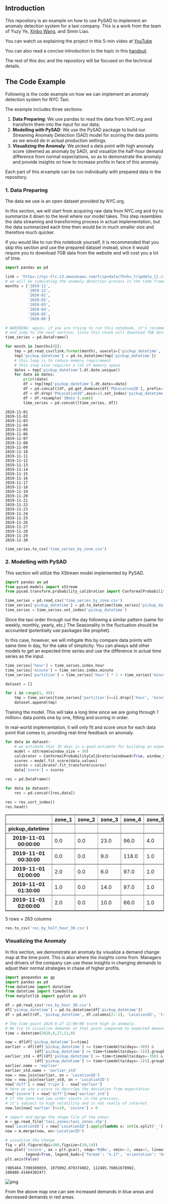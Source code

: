 ## Introduction
This repository is an example on how to use PySAD to implement an anomaly detection system for a taxi company. This is a work from the team of Yuzy Ye, [Xinbo Wang](https://github.com/xinbo-hubert-wang), and Simin Liao.

You can watch us explaining the project in this 5-min video at [YouTube](https://youtu.be/Wahh8MlUUpI)

You can also read a concise introduction to the topic in this [handout](https://github.com/xinbo-hubert-wang/PySAD-Anomaly-Detection-for-NYC-Taxi/blob/main/handout.pdf).

The rest of this doc and the repository will be focused on the technical details.

## The Code Example

Following is the code example on how we can implement an anomaly detection system for NYC Taxi. 

The example includes three sections:
1. **Data Preparing**: We use pandas to read the data from NYC.org and transform them into the input for our data;
2. **Modelling with PySAD**: We use the PySAD package to build our Streaming Anomaly Detection (SAD) model for scoring the data points as we would do in actual production settings.
3. **Visualizing the Anomaly**: We picked a data point with high anomaly score (deemed as anomaly by SAD), and visualize the half-hour demand difference from normal expectations, so as to demonstrate the anomaly and provide insights on how to increase profits in face of this anomaly.

Each part of this erxample can be run individually with prepared data in the repository.

### 1. Data Preparing
The data we use is an open dataset provided by NYC.org.

In this section, we will start from acquiring raw data from NYC.org and try to summarize it down to the level where our model takes. This step resembles the data streaming and transforming process in actual implementation, but the data summarized each time then would be in much smaller size and therefore much quicker.

If you would like to run this notebook yourself, it is recommended that you skip this section and use the prepared dataset instead, since it would require you to download 7GB data from the website and will cost you a lot of time.


```python
import pandas as pd
```


```python
link = 'https://nyc-tlc.s3.amazonaws.com/trip+data/fhvhv_tripdata_{}.csv'
# we will be simulating the anomaly detection process in the time frame from 2019-11 to 2020-06
months = ['2019-11',
          '2019-12',
          '2020-01',
          '2020-02',
          '2020-03',
          '2020-04',
          '2020-05',
          '2020-06']
```


```python
# WARINING: again, if you are trying to run this notebook, it's recommended that you skip this
# and jump to the next section, since this chunk will download 7GB data and cost you a lot of time.
time_series = pd.DataFrame()

for month in [months[0]]:
    tmp = pd.read_csv(link.format(month), usecols=['pickup_datetime', 'PULocationID'])
    tmp['pickup_datetime'] = pd.to_datetime(tmp['pickup_datetime'])
    # this loop is to reduce memory requirement
    # this step also requires a lot of memory space
    dates = tmp['pickup_datetime'].dt.date.unique()
    for date in dates:
        print(date)
        df = tmp[tmp['pickup_datetime'].dt.date==date]
        df = pd.concat([df, pd.get_dummies(df['PULocationID'], prefix='zone')], axis=1)
        df = df.drop('PULocationID',axis=1).set_index('pickup_datetime')
        df = df.resample('30min').sum()
        time_series = pd.concat([time_series, df])
```

    2019-11-01
    2019-11-02
    2019-11-03
    2019-11-04
    2019-11-05
    2019-11-06
    2019-11-07
    2019-11-08
    2019-11-09
    2019-11-10
    2019-11-11
    2019-11-12
    2019-11-13
    2019-11-14
    2019-11-15
    2019-11-16
    2019-11-17
    2019-11-18
    2019-11-19
    2019-11-20
    2019-11-21
    2019-11-22
    2019-11-23
    2019-11-24
    2019-11-25
    2019-11-26
    2019-11-27
    2019-11-28
    2019-11-29
    2019-11-30
    


```python
time_series.to_csv('time_series_by_zone.csv')
```

### 2. Modelling with PySAD
This section will utilize the XStream model implemented by PySAD.


```python
import pandas as pd
from pysad.models import xStream
from pysad.transform.probability_calibration import ConformalProbabilityCalibrator
```


```python
time_series = pd.read_csv('time_series_by_zone.csv')
time_series['pickup_datetime'] = pd.to_datetime(time_series['pickup_datetime'])
time_series = time_series.set_index('pickup_datetime')
```

Since the taxi order through out the day following a similar pattern (same for weekly, monthly, yearly, etc.) The Seasonality in the fluctuation should be accounted (potentially use packages like prophet). 

In this case, however, we will mitigate this by compare data points with same time in day, for the sake of simplicity. You can always add other models to get an expected time series and use the difference in actual time series as the input.


```python
time_series['hour'] = time_series.index.hour
time_series['minute'] = time_series.index.minute
time_series['partition'] = time_series['hour'] * 2 + time_series['minute'] / 30 + 1

dataset = []

for i in range(1, 49):
    tmp = time_series[time_series['partition']==i].drop(['hour', 'minute', 'partition'], axis=1)
    dataset.append(tmp)
```

Training the model. This will take a long time since we are going through 1 million+ data points one by one, fitting and scoring in order.

In real-world implementation, it will only fit and score once for each data point that comes in, providing real-time feedback on anomaly.


```python
for data in dataset:
    # we estimate that 30 days is a good estimate for building an expectation on demands
    model = xStream(window_size = 30)
    calibrator = ConformalProbabilityCalibrator(windowed=True, window_size=30)
    scores = model.fit_score(data.values)
    scores = calibrator.fit_transform(scores)
    data['score'] = scores
```


```python
res = pd.DataFrame()

for data in dataset:
    res = pd.concat([res,data])
```


```python
res = res.sort_index()
res.head()
```




<div>
<style scoped>
    .dataframe tbody tr th:only-of-type {
        vertical-align: middle;
    }

    .dataframe tbody tr th {
        vertical-align: top;
    }

    .dataframe thead th {
        text-align: right;
    }
</style>
<table border="1" class="dataframe">
  <thead>
    <tr style="text-align: right;">
      <th></th>
      <th>zone_1</th>
      <th>zone_2</th>
      <th>zone_3</th>
      <th>zone_4</th>
      <th>zone_5</th>
      <th>zone_6</th>
      <th>zone_7</th>
      <th>zone_8</th>
      <th>zone_9</th>
      <th>zone_10</th>
      <th>...</th>
      <th>zone_259</th>
      <th>zone_260</th>
      <th>zone_261</th>
      <th>zone_262</th>
      <th>zone_263</th>
      <th>zone_265</th>
      <th>zone_110</th>
      <th>zone_105</th>
      <th>zone_199</th>
      <th>score</th>
    </tr>
    <tr>
      <th>pickup_datetime</th>
      <th></th>
      <th></th>
      <th></th>
      <th></th>
      <th></th>
      <th></th>
      <th></th>
      <th></th>
      <th></th>
      <th></th>
      <th></th>
      <th></th>
      <th></th>
      <th></th>
      <th></th>
      <th></th>
      <th></th>
      <th></th>
      <th></th>
      <th></th>
      <th></th>
    </tr>
  </thead>
  <tbody>
    <tr>
      <th>2019-11-01 00:00:00</th>
      <td>0.0</td>
      <td>0.0</td>
      <td>23.0</td>
      <td>96.0</td>
      <td>4.0</td>
      <td>16.0</td>
      <td>228.0</td>
      <td>0.0</td>
      <td>10.0</td>
      <td>27.0</td>
      <td>...</td>
      <td>42.0</td>
      <td>61.0</td>
      <td>71.0</td>
      <td>27.0</td>
      <td>105.0</td>
      <td>1.0</td>
      <td>NaN</td>
      <td>NaN</td>
      <td>NaN</td>
      <td>0.0</td>
    </tr>
    <tr>
      <th>2019-11-01 00:30:00</th>
      <td>0.0</td>
      <td>0.0</td>
      <td>9.0</td>
      <td>118.0</td>
      <td>1.0</td>
      <td>6.0</td>
      <td>207.0</td>
      <td>0.0</td>
      <td>20.0</td>
      <td>18.0</td>
      <td>...</td>
      <td>31.0</td>
      <td>39.0</td>
      <td>51.0</td>
      <td>18.0</td>
      <td>60.0</td>
      <td>1.0</td>
      <td>NaN</td>
      <td>NaN</td>
      <td>NaN</td>
      <td>0.0</td>
    </tr>
    <tr>
      <th>2019-11-01 01:00:00</th>
      <td>2.0</td>
      <td>0.0</td>
      <td>6.0</td>
      <td>97.0</td>
      <td>1.0</td>
      <td>4.0</td>
      <td>162.0</td>
      <td>0.0</td>
      <td>9.0</td>
      <td>15.0</td>
      <td>...</td>
      <td>40.0</td>
      <td>39.0</td>
      <td>32.0</td>
      <td>20.0</td>
      <td>74.0</td>
      <td>1.0</td>
      <td>NaN</td>
      <td>NaN</td>
      <td>NaN</td>
      <td>0.0</td>
    </tr>
    <tr>
      <th>2019-11-01 01:30:00</th>
      <td>1.0</td>
      <td>0.0</td>
      <td>14.0</td>
      <td>97.0</td>
      <td>1.0</td>
      <td>4.0</td>
      <td>172.0</td>
      <td>0.0</td>
      <td>13.0</td>
      <td>10.0</td>
      <td>...</td>
      <td>30.0</td>
      <td>45.0</td>
      <td>41.0</td>
      <td>14.0</td>
      <td>43.0</td>
      <td>2.0</td>
      <td>NaN</td>
      <td>NaN</td>
      <td>NaN</td>
      <td>0.0</td>
    </tr>
    <tr>
      <th>2019-11-01 02:00:00</th>
      <td>2.0</td>
      <td>0.0</td>
      <td>10.0</td>
      <td>66.0</td>
      <td>1.0</td>
      <td>2.0</td>
      <td>121.0</td>
      <td>1.0</td>
      <td>32.0</td>
      <td>13.0</td>
      <td>...</td>
      <td>17.0</td>
      <td>48.0</td>
      <td>19.0</td>
      <td>10.0</td>
      <td>41.0</td>
      <td>0.0</td>
      <td>NaN</td>
      <td>NaN</td>
      <td>NaN</td>
      <td>0.0</td>
    </tr>
  </tbody>
</table>
<p>5 rows × 263 columns</p>
</div>




```python
res.to_csv('res_by_half_hour_30.csv')
```

### Visualizing the Anomaly
In this section, we demonstrate an anomaly by visualize a demand change map at the time point. This is also where the insights come from. Managers and drivers of the company can use these insights in changing demands to adjust their normal strategies in chase of higher profits.


```python
import geopandas as gp
import pandas as pd
from datetime import datetime
from datetime import timedelta
from matplotlib import pyplot as plt
```


```python
df = pd.read_csv('res_by_hour_30.csv')
df['pickup_datetime'] = pd.to_datetime(df['pickup_datetime'])
df = pd.melt(df, 'pickup_datetime', df.columns[2:-2], 'LocationID', 'trips').fillna(0)

# The time point 2020-6-27 12:00:00 score high in anomaly.
# We try to visualize demands at that point compared to expected demands from previous 30 days 
time = datetime(2020,6,27,12,0)

now = df[df['pickup_datetime']==time]
earlier = df[(df['pickup_datetime'] >= time+timedelta(days=-30)) & 
             (df['pickup_datetime'] >= time+timedelta(days=-1))].groupby('LocationID')['trips'].mean()
earlier_std = df[(df['pickup_datetime'] >= time+timedelta(days=-30)) & 
             (df['pickup_datetime'] >= time+timedelta(days=-1))].groupby('LocationID')['trips'].std()
earlier.name = 'earlier'
earlier_std.name = 'earlier_std'
now = now.join(earlier, on = 'LocationID')
now = now.join(earlier_std, on = 'LocationID')
now['diff'] = now['trips'] - now['earlier']
# here we use z-score to describe the deviation from expectation
now['zscore'] = now['diff']/now['earlier_std']
# If the zone had low order counts in the previous, 
# it's subject to high volatility and is not really of interest
now.loc[now['earlier']<=10, 'zscore'] = 0
```


```python
# import and merge the shape file of the zones
m = gp.read_file('taxi_zones/taxi_zones.shp')
now['LocationID'] = now['LocationID'].apply(lambda x: int(x.split('_')[1]))
now = m.merge(now, on='LocationID')
```


```python
# visualize the change
fig = plt.figure(dpi=300,figsize=(10,14))
now.plot('zscore', ax = plt.gca(), cmap='RdBu', vmin=-2, vmax=2, linewidth=0.1, edgecolor='grey',
         legend=True, legend_kwds={'format': '%.1f', 'orientation': 'horizontal'})
plt.axis(False)
```




    (905464.7390389859, 1075092.878374982, 112485.76061678902, 280480.4146430247)




    
![png](output_20_1.png)
    


From the above map one can see increased demands in blue areas and decreased demands in red areas. 
